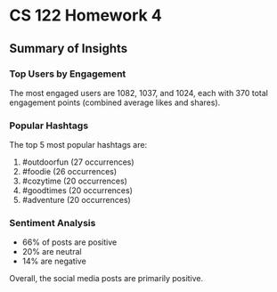 # CS 122 Homework 4

## Summary of Insights

### Top Users by Engagement
The most engaged users are 1082, 1037, and 1024, each with 370 total engagement points (combined average likes and shares).

### Popular Hashtags
The top 5 most popular hashtags are:
1. #outdoorfun (27 occurrences)
2. #foodie (26 occurrences)
3. #cozytime (20 occurrences)
4. #goodtimes (20 occurrences)
5. #adventure (20 occurrences)

### Sentiment Analysis
- 66% of posts are positive
- 20% are neutral
- 14% are negative

Overall, the social media posts are primarily positive.


